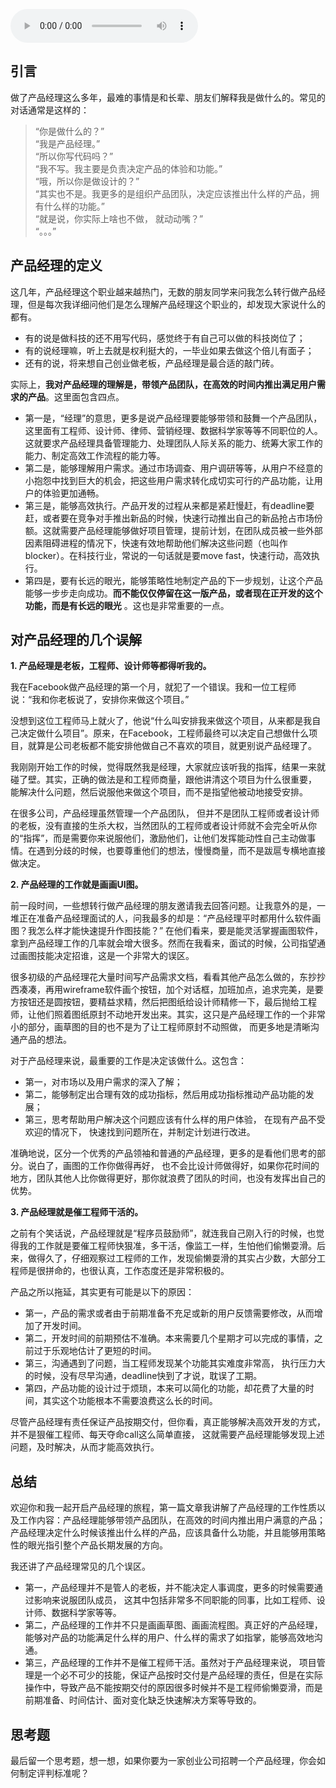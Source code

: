 <audio title="01 _ 什么是优秀的产品经理？" src="https://static001.geekbang.org/resource/audio/65/7c/65c68edf042adbb52b5cf5aa5446877c.mp3" controls="controls"></audio> 
<h2 id="-">引言</h2>
<p>做了产品经理这么多年，最难的事情是和长辈、朋友们解释我是做什么的。常见的对话通常是这样的：</p>
<blockquote>
<p>“你是做什么的？”<br>“我是产品经理。”<br>“所以你写代码吗？”<br>“我不写。我主要是负责决定产品的体验和功能。”<br>“哦，所以你是做设计的？”<br>“其实也不是。我更多的是组织产品团队，决定应该推出什么样的产品，拥有什么样的功能。”<br>“就是说，你实际上啥也不做， 就动动嘴？”<br>“。。。”</p>
</blockquote>
<h2 id="-">产品经理的定义</h2>
<p>这几年，产品经理这个职业越来越热门，无数的朋友同学来问我怎么转行做产品经理，但是每次我详细问他们是怎么理解产品经理这个职业的，却发现大家说什么的都有。</p>
<ul>
<li>有的说是做科技的还不用写代码，感觉终于有自己可以做的科技岗位了；</li>
<li>有的说经理嘛，听上去就是权利挺大的，一毕业如果去做这个倍儿有面子；</li>
<li>还有的说，将来想自己创业做老板，产品经理是最合适的敲门砖。</li>
</ul>
<p>实际上，<strong>我对产品经理的理解是，带领产品团队，在高效的时间内推出满足用户需求的产品</strong>。这里面包含四点。</p>
<ul>
<li>第一是，“经理”的意思，更多是说产品经理要能够带领和鼓舞一个产品团队，这里面有工程师、设计师、律师、营销经理、数据科学家等等不同职位的人。这就要求产品经理具备管理能力、处理团队人际关系的能力、统筹大家工作的能力、制定高效工作流程的能力等。</li>
<li>第二是，能够理解用户需求。通过市场调查、用户调研等等，从用户不经意的小抱怨中找到巨大的机会，把这些用户需求转化成切实可行的产品功能，让用户的体验更加通畅。</li>
<li>第三是，能够高效执行。产品开发的过程从来都是紧赶慢赶，有deadline要赶，或者要在竞争对手推出新品的时候，快速行动推出自己的新品抢占市场份额。这就需要产品经理能够做好项目管理，提前计划，在团队成员被一些外部因素阻碍进程的情况下，快速有效地帮助他们解决这些问题（也叫作blocker）。在科技行业，常说的一句话就是要move fast，快速行动，高效执行。</li>
<li>第四是，要有长远的眼光，能够策略性地制定产品的下一步规划，让这个产品能够一步步走向成功。<strong>而不能仅仅停留在这一版产品，或者现在正开发的这个功能，而是有长远的眼光</strong> 。这也是非常重要的一点。</li>
</ul>
<h2 id="-">对产品经理的几个误解</h2>
<p><strong>1.  产品经理是老板，工程师、设计师等都得听我的。</strong></p>
<p>我在Facebook做产品经理的第一个月，就犯了一个错误。我和一位工程师说：“我和你老板说了，安排你来做这个项目。”</p>
<p>没想到这位工程师马上就火了，他说“什么叫安排我来做这个项目，从来都是我自己决定做什么项目”。原来，在Facebook，工程师最终可以决定自己想做什么项目，就算是公司老板都不能安排他做自己不喜欢的项目，就更别说产品经理了。</p>
<p>我刚刚开始工作的时候，觉得既然我是经理，大家就应该听我的指挥，结果一来就碰了壁。其实，正确的做法是和工程师商量，跟他讲清这个项目为什么很重要， 能解决什么问题，然后说服他来做这个项目，而不是指望他被动地接受安排。</p>
<p>在很多公司，产品经理虽然管理一个产品团队， 但并不是团队工程师或者设计师的老板，没有直接的生杀大权，当然团队的工程师或者设计师就不会完全听从你的“指挥”，而是需要你来说服他们，激励他们，让他们发挥能动性自己主动做事情。在遇到分歧的时候，也要尊重他们的想法，慢慢商量，而不是跋扈专横地直接做决定。</p>
<p><strong>2.  产品经理的工作就是画画UI图。</strong></p>
<p>前一段时间，一些想转行做产品经理的朋友邀请我去回答问题。让我意外的是，一堆正在准备产品经理面试的人，问我最多的却是：“产品经理平时都用什么软件画图？我怎么样才能快速提升作图技能？” 在他们看来，要是能灵活掌握画图软件，拿到产品经理工作的几率就会增大很多。然而在我看来，面试的时候，公司指望通过画图技能决定招谁，这是一个非常大的误区。</p>
<p>很多初级的产品经理花大量时间写产品需求文档，看看其他产品怎么做的，东抄抄西凑凑，再用wireframe软件画个按钮，加个对话框，加班加点，追求完美，是要方按钮还是圆按钮，要精益求精，然后把图纸给设计师精修一下，最后抛给工程师，让他们照着图纸原封不动地开发出来。其实，这只是产品经理工作的一个非常小的部分，画草图的目的也不是为了让工程师原封不动照做， 而更多地是清晰沟通产品的想法。</p>
<p>对于产品经理来说，最重要的工作是决定该做什么。这包含：</p>
<ul>
<li>第一，对市场以及用户需求的深入了解；</li>
<li>第二，能够制定出合理有效的成功指标，然后用成功指标推动产品功能的发展；</li>
<li>第三，思考帮助用户解决这个问题应该有什么样的用户体验， 在现有产品不受欢迎的情况下， 快速找到问题所在，并制定计划进行改进。</li>
</ul>
<p>准确地说，区分一个优秀的产品领袖和普通的产品经理，更多的是看他们思考的部分。说白了，画图的工作你做得再好， 也不会比设计师做得好，如果你花时间的地方，团队其他人比你做得更好，那你就浪费了团队的时间，也没有发挥出自己的优势。</p>
<p><strong>3. 产品经理就是催工程师干活的。</strong></p>
<p>之前有个笑话说，产品经理就是“程序员鼓励师”，就连我自己刚入行的时候，也觉得我的工作就是要催工程师快狠准，多干活，像监工一样，生怕他们偷懒耍滑。后来，做得久了，仔细观察过工程师的工作，发现偷懒耍滑的其实占少数，大部分工程师是很拼命的，也很认真，工作态度还是非常积极的。</p>
<p>产品之所以拖延，其实更有可能是以下的原因：</p>
<ul>
<li>第一，产品的需求或者由于前期准备不充足或新的用户反馈需要修改，从而增加了开发时间。</li>
<li>第二，开发时间的前期预估不准确。本来需要几个星期才可以完成的事情，之前过于乐观地估计了更短的时间。</li>
<li>第三，沟通遇到了问题，当工程师发现某个功能其实难度非常高， 执行压力大的时候，没有尽早沟通，deadline快到了才说，耽误了工期。</li>
<li>第四，产品功能的设计过于烦琐，本来可以简化的功能，却花费了大量的时间，其实这个功能根本不需要浪费这么长的时间。</li>
</ul>
<p>尽管产品经理有责任保证产品按期交付，但你看，真正能够解决高效开发的方式，并不是狠催工程师、每天夺命call这么简单直接， 这就需要产品经理能够发现上述问题，及时解决，从而才能高效执行。</p>
<h2 id="-">总结</h2>
<p>欢迎你和我一起开启产品经理的旅程，第一篇文章我讲解了产品经理的工作性质以及工作内容：产品经理能够带领产品团队，在高效的时间内推出用户满意的产品；产品经理决定什么时候该推出什么样的产品，应该具备什么功能，并且能够用策略性的眼光指引整个产品长期发展的方向。</p>
<p>我还讲了产品经理常见的几个误区。</p>
<ul>
<li>第一，产品经理并不是管人的老板，并不能决定人事调度，更多的时候需要通过影响来说服团队成员， 这其中包括非常多不同职能的同事，比如工程师、设计师、数据科学家等等。</li>
<li>第二，产品经理的工作并不只是画画草图、画画流程图。真正好的产品经理，能够对产品的功能满足什么样的用户、什么样的需求了如指掌，能够高效地沟通。</li>
<li>第三，产品经理的工作并不是催工程师干活。虽然对于产品经理来说， 项目管理是一个必不可少的技能，保证产品按时交付是产品经理的责任，但是在实际操作中，导致产品不能按期交付的原因很多时候并不是工程师偷懒耍滑，而是前期准备、时间估计、面对变化缺乏快速解决方案等导致的。</li>
</ul>
<h2 id="-">思考题</h2>
<p>最后留一个思考题，想一想，如果你要为一家创业公司招聘一个产品经理，你会如何制定评判标准呢？</p>
<p></p>
<!-- [[[read_end]]] -->